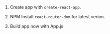 1. Create app with `create-react-app`.

2. NPM Install `react-router-dom` for latest verion.

3. Build app now with App.js

